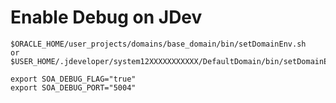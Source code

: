# Enable Debug on JDev

```
$ORACLE_HOME/user_projects/domains/base_domain/bin/setDomainEnv.sh
or
$USER_HOME/.jdeveloper/system12XXXXXXXXXXX/DefaultDomain/bin/setDomainEnv.sh
```

```
export SOA_DEBUG_FLAG="true"
export SOA_DEBUG_PORT="5004"
```

